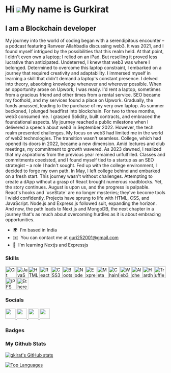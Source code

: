 Hi ![](https://user-images.githubusercontent.com/18350557/176309783-0785949b-9127-417c-8b55-ab5a4333674e.gif)My name is Gurkirat 
================================================================================================================================
I am a Blockchain developer 
---------------------------


My journey into the world of coding began with a serendipitous encounter – a podcast featuring Ranveer Allahbadia discussing web3. It was 2021, and I found myself intrigued by the possibilities that this realm held. At that point, I didn't even own a laptop; I relied on an iPad. But reselling it proved less lucrative than anticipated. Undeterred, I knew that web3 was where I belonged. Determined to overcome this laptop constraint, I embarked on a journey that required creativity and adaptability. I immersed myself in learning a skill that didn't demand a laptop's constant presence. I delved into theory, absorbing knowledge whenever and wherever possible. When an opportunity arose on Upwork, I was ready. I'd rent a laptop, sometimes from a gracious friend and other times from a rental service. SEO became my foothold, and my services found a place on Upwork. Gradually, the funds amassed, leading to the purchase of my very own laptop. As summer beckoned, I plunged headfirst into blockchain. For two to three months, web3 consumed me. I grasped Solidity, built contracts, and embraced the foundational aspects. My journey reached a public milestone when I delivered a speech about web3 in September 2022. However, the tech realm presented challenges. My focus on web3 had limited me in the world of web2 technologies. The transition wasn't seamless. College, which had opened its doors in 2022, became a new dimension. Amid lectures and club meetings, my commitment to growth wavered. As 2023 dawned, I realized that my aspirations from the previous year remained unfulfilled. Classes and commitments coexisted, and I found myself tied to a startup as an SEO strategist – a role I hadn't sought. Fed up with the college environment, I decided to forge my own path. In May, I left college behind and embarked on a fresh start. This journey wasn't without challenges. Attempting to create a dApp without a grasp of React brought numerous roadblocks. Yet, the story continues. August is upon us, and the progress is palpable. React's hooks and \`useState\` are no longer mysteries; they've become tools I wield confidently. Projects have sprung to life with HTML, CSS, and JavaScript. Node.js and Express.js followed suit, expanding the horizon. And now, the path leads to Next.js and MongoDB, the next chapter in a journey that's as much about overcoming hurdles as it is about embracing opportunities. 
* 🌍  I'm based in India
* ✉️  You can contact me at [guri252001@gmail.com](mailto:guri252001@gmail.com)
* 🧠  I'm learning Nextjs and Expressjs

### Skills  

<p align="left"> <a href="https://git-scm.com/" target="_blank" rel="noreferrer"><img src="https://raw.githubusercontent.com/danielcranney/readme-generator/main/public/icons/skills/git-colored.svg" width="36" height="36" alt="Git" /></a><a href="https://developer.mozilla.org/en-US/docs/Web/JavaScript" target="_blank" rel="noreferrer"><img src="https://raw.githubusercontent.com/danielcranney/readme-generator/main/public/icons/skills/javascript-colored.svg" width="36" height="36" alt="JavaScript" /></a><a href="https://developer.mozilla.org/en-US/docs/Glossary/HTML5" target="_blank" rel="noreferrer"><img src="https://raw.githubusercontent.com/danielcranney/readme-generator/main/public/icons/skills/html5-colored.svg" width="36" height="36" alt="HTML5" /></a><a href="https://reactjs.org/" target="_blank" rel="noreferrer"><img src="https://raw.githubusercontent.com/danielcranney/readme-generator/main/public/icons/skills/react-colored.svg" width="36" height="36" alt="React" /></a><a href="https://www.w3.org/TR/CSS/#css" target="_blank" rel="noreferrer"><img src="https://raw.githubusercontent.com/danielcranney/readme-generator/main/public/icons/skills/css3-colored.svg" width="36" height="36" alt="CSS3" /></a><a href="https://getbootstrap.com/" target="_blank" rel="noreferrer"><img src="https://raw.githubusercontent.com/danielcranney/readme-generator/main/public/icons/skills/bootstrap-colored.svg" width="36" height="36" alt="Bootstrap" /></a><a href="https://nodejs.org/en/" target="_blank" rel="noreferrer"><img src="https://raw.githubusercontent.com/danielcranney/readme-generator/main/public/icons/skills/nodejs-colored.svg" width="36" height="36" alt="NodeJS" /></a><a href="https://expressjs.com/" target="_blank" rel="noreferrer"><img src="https://raw.githubusercontent.com/danielcranney/readme-generator/main/public/icons/skills/express-colored-dark.svg" width="36" height="36" alt="Express" /></a><a href="https://metamask.io/" target="_blank" rel="noreferrer"><img src="https://raw.githubusercontent.com/danielcranney/readme-generator/main/public/icons/skills/metamask-colored.svg" width="36" height="36" alt="MetaMask" /></a><a href="https://chain.link/" target="_blank" rel="noreferrer"><img src="https://raw.githubusercontent.com/danielcranney/readme-generator/main/public/icons/skills/chainlink-colored.svg" width="36" height="36" alt="Chainlink" /></a><a href="https://web3js.readthedocs.io/en/v1.7.1/#" target="_blank" rel="noreferrer"><img src="https://raw.githubusercontent.com/danielcranney/readme-generator/main/public/icons/skills/web3js-colored.svg" width="36" height="36" alt="Web3Js" /></a><a href="https://docs.alchemy.com/alchemy/documentation/alchemy-web3" target="_blank" rel="noreferrer"><img src="https://raw.githubusercontent.com/danielcranney/readme-generator/main/public/icons/skills/alchemy-colored.svg" width="36" height="36" alt="Alchemy" /></a><a href="https://hardhat.org/" target="_blank" rel="noreferrer"><img src="https://raw.githubusercontent.com/danielcranney/readme-generator/main/public/icons/skills/hardhat-colored.svg" width="36" height="36" alt="Hardhat" /></a><a href="https://trufflesuite.com" target="_blank" rel="noreferrer"><img src="https://raw.githubusercontent.com/danielcranney/readme-generator/main/public/icons/skills/truffle-colored.svg" width="36" height="36" alt="Truffle" /></a><a href="https://ipfs.io/" target="_blank" rel="noreferrer"><img src="https://raw.githubusercontent.com/danielcranney/readme-generator/main/public/icons/skills/ipfs-colored-dark.svg" width="36" height="36" alt="IPFS" /></a><a href="https://ethereum.org/en/" target="_blank" rel="noreferrer"><img src="https://raw.githubusercontent.com/danielcranney/readme-generator/main/public/icons/skills/ethereum-colored.svg" width="36" height="36" alt="Ethereum" /></a> </p> 

 ### Socials 
 
 <p align="left"> <a href="https://discord.com/users/guri2969" target="_blank" rel="noreferrer"> <picture> <source media="(prefers-color-scheme: dark)" srcset="undefined" /> <source media="(prefers-color-scheme: light)" srcset="https://raw.githubusercontent.com/danielcranney/readme-generator/main/public/icons/socials/discord.svg" /> <img src="https://raw.githubusercontent.com/danielcranney/readme-generator/main/public/icons/socials/discord.svg" width="32" height="32" /> </picture> </a> <a href="https://www.github.com/gkirat" target="_blank" rel="noreferrer"> <picture> <source media="(prefers-color-scheme: dark)" srcset="https://raw.githubusercontent.com/danielcranney/readme-generator/main/public/icons/socials/github-dark.svg" /> <source media="(prefers-color-scheme: light)" srcset="https://raw.githubusercontent.com/danielcranney/readme-generator/main/public/icons/socials/github.svg" /> <img src="https://raw.githubusercontent.com/danielcranney/readme-generator/main/public/icons/socials/github.svg" width="32" height="32" /> </picture> </a> <a href="https://www.linkedin.com/in/gurkirat-singh-4b0652222" target="_blank" rel="noreferrer"> <picture> <source media="(prefers-color-scheme: dark)" srcset="undefined" /> <source media="(prefers-color-scheme: light)" srcset="https://raw.githubusercontent.com/danielcranney/readme-generator/main/public/icons/socials/linkedin.svg" /> <img src="https://raw.githubusercontent.com/danielcranney/readme-generator/main/public/icons/socials/linkedin.svg" width="32" height="32" /> </picture> </a> <a href="https://www.x.com/guri2657?s=21" target="_blank" rel="noreferrer"> <picture> <source media="(prefers-color-scheme: dark)" srcset="https://raw.githubusercontent.com/danielcranney/readme-generator/main/public/icons/socials/twitter-dark.svg" /> <source media="(prefers-color-scheme: light)" srcset="https://raw.githubusercontent.com/danielcranney/readme-generator/main/public/icons/socials/twitter.svg" /> <img src="https://raw.githubusercontent.com/danielcranney/readme-generator/main/public/icons/socials/twitter.svg" width="32" height="32" /> </picture> </a></p>
 
### Badges

### My Github Stats

<a href="http://www.github.com/gkirat"><img src="https://github-readme-stats.vercel.app/api?username=gkirat&show_icons=true&hide=&count_private=true&title_color=ef4444&text_color=444e59&icon_color=0891b2&bg_color=000000&hide_border=true&show_icons=true" alt="gkirat's GitHub stats" /></a>

<a href="https://github.com/gkirat" align="left"><img src="https://github-readme-stats.vercel.app/api/top-langs/?username=gkirat&langs_count=10&title_color=ef4444&text_color=444e59&icon_color=0891b2&bg_color=000000&hide_border=true&locale=en&custom_title=Top%20%Languages" alt="Top Languages" /></a>
